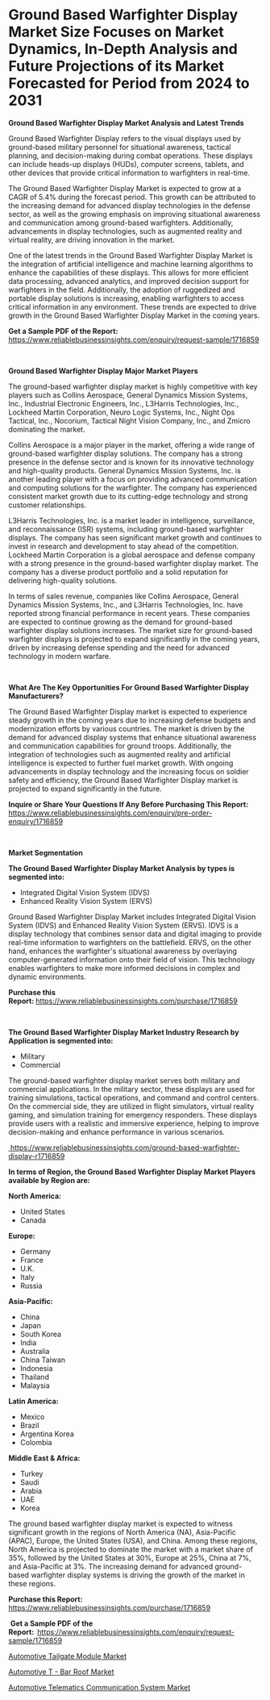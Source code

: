 <p><h1>Ground Based Warfighter Display Market Size Focuses on Market Dynamics, In-Depth Analysis and Future Projections of its Market Forecasted for Period from 2024 to 2031</h1></p><p><strong>Ground Based Warfighter Display Market Analysis and Latest Trends</strong></p>
<p><p>Ground Based Warfighter Display refers to the visual displays used by ground-based military personnel for situational awareness, tactical planning, and decision-making during combat operations. These displays can include heads-up displays (HUDs), computer screens, tablets, and other devices that provide critical information to warfighters in real-time.</p><p>The Ground Based Warfighter Display Market is expected to grow at a CAGR of 5.4% during the forecast period. This growth can be attributed to the increasing demand for advanced display technologies in the defense sector, as well as the growing emphasis on improving situational awareness and communication among ground-based warfighters. Additionally, advancements in display technologies, such as augmented reality and virtual reality, are driving innovation in the market.</p><p>One of the latest trends in the Ground Based Warfighter Display Market is the integration of artificial intelligence and machine learning algorithms to enhance the capabilities of these displays. This allows for more efficient data processing, advanced analytics, and improved decision support for warfighters in the field. Additionally, the adoption of ruggedized and portable display solutions is increasing, enabling warfighters to access critical information in any environment. These trends are expected to drive growth in the Ground Based Warfighter Display Market in the coming years.</p></p>
<p><strong>Get a Sample PDF of the Report:&nbsp;</strong> <a href="https://www.reliablebusinessinsights.com/enquiry/request-sample/1716859">https://www.reliablebusinessinsights.com/enquiry/request-sample/1716859</a></p>
<p>&nbsp;</p>
<p><strong>Ground Based Warfighter Display Major Market Players</strong></p>
<p><p>The ground-based warfighter display market is highly competitive with key players such as Collins Aerospace, General Dynamics Mission Systems, Inc., Industrial Electronic Engineers, Inc., L3Harris Technologies, Inc., Lockheed Martin Corporation, Neuro Logic Systems, Inc., Night Ops Tactical, Inc., Nocorium, Tactical Night Vision Company, Inc., and Zmicro dominating the market. </p><p>Collins Aerospace is a major player in the market, offering a wide range of ground-based warfighter display solutions. The company has a strong presence in the defense sector and is known for its innovative technology and high-quality products. General Dynamics Mission Systems, Inc. is another leading player with a focus on providing advanced communication and computing solutions for the warfighter. The company has experienced consistent market growth due to its cutting-edge technology and strong customer relationships. </p><p>L3Harris Technologies, Inc. is a market leader in intelligence, surveillance, and reconnaissance (ISR) systems, including ground-based warfighter displays. The company has seen significant market growth and continues to invest in research and development to stay ahead of the competition. Lockheed Martin Corporation is a global aerospace and defense company with a strong presence in the ground-based warfighter display market. The company has a diverse product portfolio and a solid reputation for delivering high-quality solutions.</p><p>In terms of sales revenue, companies like Collins Aerospace, General Dynamics Mission Systems, Inc., and L3Harris Technologies, Inc. have reported strong financial performance in recent years. These companies are expected to continue growing as the demand for ground-based warfighter display solutions increases. The market size for ground-based warfighter displays is projected to expand significantly in the coming years, driven by increasing defense spending and the need for advanced technology in modern warfare.</p></p>
<p>&nbsp;</p>
<p><strong>What Are The Key Opportunities For Ground Based Warfighter Display Manufacturers?</strong></p>
<p><p>The Ground Based Warfighter Display market is expected to experience steady growth in the coming years due to increasing defense budgets and modernization efforts by various countries. The market is driven by the demand for advanced display systems that enhance situational awareness and communication capabilities for ground troops. Additionally, the integration of technologies such as augmented reality and artificial intelligence is expected to further fuel market growth. With ongoing advancements in display technology and the increasing focus on soldier safety and efficiency, the Ground Based Warfighter Display market is projected to expand significantly in the future.</p></p>
<p><strong>Inquire or Share Your Questions If Any Before Purchasing This Report:</strong> <a href="https://www.reliablebusinessinsights.com/enquiry/pre-order-enquiry/1716859">https://www.reliablebusinessinsights.com/enquiry/pre-order-enquiry/1716859</a></p>
<p>&nbsp;</p>
<p><strong>Market Segmentation</strong></p>
<p><strong>The Ground Based Warfighter Display Market Analysis by types is segmented into:</strong></p>
<p><ul><li>Integrated Digital Vision System (IDVS)</li><li>Enhanced Reality Vision System (ERVS)</li></ul></p>
<p><p>Ground Based Warfighter Display Market includes Integrated Digital Vision System (IDVS) and Enhanced Reality Vision System (ERVS). IDVS is a display technology that combines sensor data and digital imaging to provide real-time information to warfighters on the battlefield. ERVS, on the other hand, enhances the warfighter's situational awareness by overlaying computer-generated information onto their field of vision. This technology enables warfighters to make more informed decisions in complex and dynamic environments.</p></p>
<p><strong>Purchase this Report:&nbsp;</strong><a href="https://www.reliablebusinessinsights.com/purchase/1716859">https://www.reliablebusinessinsights.com/purchase/1716859</a></p>
<p>&nbsp;</p>
<p><strong>The Ground Based Warfighter Display Market Industry Research by Application is segmented into:</strong></p>
<p><ul><li>Military</li><li>Commercial</li></ul></p>
<p><p>The ground-based warfighter display market serves both military and commercial applications. In the military sector, these displays are used for training simulations, tactical operations, and command and control centers. On the commercial side, they are utilized in flight simulators, virtual reality gaming, and simulation training for emergency responders. These displays provide users with a realistic and immersive experience, helping to improve decision-making and enhance performance in various scenarios.</p></p>
<p><a href="https://www.reliablebusinessinsights.com/ground-based-warfighter-display-r1716859">&nbsp;https://www.reliablebusinessinsights.com/ground-based-warfighter-display-r1716859</a></p>
<p><strong>In terms of Region, the Ground Based Warfighter Display Market Players available by Region are:</strong></p>
<p>
    <p> <strong> North America: </strong>
        <ul>
            <li>United States</li>
            <li>Canada</li>
        </ul>
        </p> 
    <p> <strong> Europe: </strong>
        <ul>
            <li>Germany</li>
            <li>France</li>
            <li>U.K.</li>
            <li>Italy</li>
            <li>Russia</li>
        </ul>
        </p> 
    <p> <strong> Asia-Pacific: </strong>
        <ul>
            <li>China</li>
            <li>Japan</li>
            <li>South Korea</li>
            <li>India</li>
            <li>Australia</li>
            <li>China Taiwan</li>
            <li>Indonesia</li>
            <li>Thailand</li>
            <li>Malaysia</li>
        </ul>
        </p> 
    <p> <strong> Latin America: </strong>
        <ul>
            <li>Mexico</li>
            <li>Brazil</li>
            <li>Argentina Korea</li>
            <li>Colombia</li>
        </ul>
        </p> 
    <p> <strong> Middle East & Africa: </strong>
        <ul>
            <li>Turkey</li>
            <li>Saudi</li>
            <li>Arabia</li>
            <li>UAE</li>
            <li>Korea</li>
        </ul>
    </p>
    </p>
<p><p>The ground based warfighter display market is expected to witness significant growth in the regions of North America (NA), Asia-Pacific (APAC), Europe, the United States (USA), and China. Among these regions, North America is projected to dominate the market with a market share of 35%, followed by the United States at 30%, Europe at 25%, China at 7%, and Asia-Pacific at 3%. The increasing demand for advanced ground-based warfighter display systems is driving the growth of the market in these regions.</p></p>
<p><strong>Purchase this Report: </strong><a href="https://www.reliablebusinessinsights.com/purchase/1716859">https://www.reliablebusinessinsights.com/purchase/1716859</a></p>
<p>&nbsp;<strong>Get a Sample PDF of the Report:&nbsp;&nbsp;</strong><a href="https://www.reliablebusinessinsights.com/enquiry/request-sample/1716859">https://www.reliablebusinessinsights.com/enquiry/request-sample/1716859</a></p>
<p><strong></strong></p>
<p><p><a href="https://github.com/wesleyGaylordjks/Market-Research-Report-List-1/blob/main/automotive-tailgate-module-market.md">Automotive Tailgate Module Market</a></p><p><a href="https://github.com/lindakreitz382024/Market-Research-Report-List-1/blob/main/automotive-t-bar-roof-market.md">Automotive T - Bar Roof Market</a></p><p><a href="https://github.com/arnstrada78546/Market-Research-Report-List-1/blob/main/automotive-telematics-communication-system-market.md">Automotive Telematics Communication System Market</a></p></p>